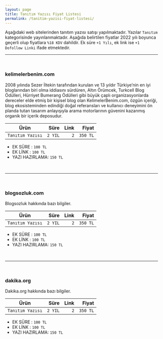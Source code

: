 ```yaml
---
layout: page
title: Tanıtım Yazısı Fiyat Listesi
permalink: /tanitim-yazisi-fiyat-listesi/
---
```


Aşağıdaki web sitelerinden tanıtım yazısı satışı yapılmaktadır. Yazılar `Tanıtım` kategorisinde yayınlanmaktadır. Aşağıda belirtilen fiyatlar 2022 yılı boyunca geçerli olup fiyatlara `%18 KDV` dahildir. Ek süre `+1 Yılı`, ek link ise `+1 Dofollow Linki` ifade etmektedir.

---

<br>

### kelimelerbenim.com

2008 yılında Sezer İltekin tarafından kurulan ve 13 yıldır Türkiye’nin en iyi bloglarından biri olma iddiasını sürdüren, Altın Örümcek, Turkcell Blog Ödülleri, Hürriyet Bumerang Ödülleri gibi büyük çaplı organizasyonlarda dereceler elde etmiş bir kişisel blog olan KelimelerBenim.com, özgün içeriği, blog ekosisteminden edindiği doğal referansları ve kullanıcı deneyimini ön planda tutan tasarım anlayışıyla arama motorlarının güvenini kazanmış organik bir içerik deposudur.

| Ürün                 	|   Süre  	| Link 	|    Fiyat 	|
|----------------------	| -----:	| ---:	|-----:     |
| `Tanıtım Yazısı` 	| `2 YIL` 	|  `2` 	| `350 TL` 	|

- EK SÜRE :     `100 TL `
- EK LİNK :     `100 TL`
- YAZI HAZIRLAMA: `150 TL`

<br>

---

<br>

### blogsozluk.com

Blogsozluk hakkında bazı bilgiler.

| Ürün                 	|   Süre  	| Link 	|    Fiyat 	|
|----------------------	| -----:	| ---:	|-----:     |
| `Tanıtım Yazısı` 	| `2 YIL` 	|  `2` 	| `350 TL` 	|

- EK SÜRE :     `100 TL `
- EK LİNK :     `100 TL`
- YAZI HAZIRLAMA: `150 TL`

<br>

---

<br>

### dakika.org

Dakika.org hakkında bazı bilgiler.

| Ürün                 	|   Süre  	| Link 	|    Fiyat 	|
|----------------------	| -----:	| ---:	|-----:     |
| `Tanıtım Yazısı` 	| `2 YIL` 	|  `2` 	| `350 TL` 	|

- EK SÜRE :     `100 TL `
- EK LİNK :     `100 TL`
- YAZI HAZIRLAMA: `150 TL`


